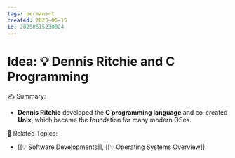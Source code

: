 ```yaml
---
tags: permanent
created: 2025-06-15
id: 20250615230024
---
```


# Idea: 💡 Dennis Ritchie and C Programming

✍ Summary:
- **Dennis Ritchie** developed the **C programming language** and co-created **Unix**, which became the foundation for many modern OSes.


👀 Related Topics:
- [[💡 Software Developments]], [[💡 Operating Systems Overview]]
